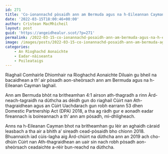 ```yaml
---
id: 271
title: 'Co-ionannachd pòsaidh ann am Bermuda agus na h-Eileannan Cayman ga dhiùltadh le Cùirt Bhreatannach'
date: '2022-03-15T18:00:46+00:00'
author: Crìstean MacMhìcheil
layout: post
guid: 'https://angeidhealur.scot/?p=271'
permalink: /2022-03-15-co-ionannachd-posaidh-ann-am-bermuda-agus-na-h-eileannan-cayman-ga-dhiultadh-le-cuirt-bhreatannach/
image: /images/posts/2022-03-15-co-ionannachd-posaidh-ann-am-bermuda-agus-na-h-eileannan-cayman-ga-dhiultadh-le-cuirt-bhreatannach.webp
categories:
    - An Rìoghachd Aonaichte
    - Eadar-nàiseanta
    - Poileataigs
---
```


Riaghail Comhairle Dhìomhair na Rìoghachd Aonaichte Diluain gu bheil na bacaidhean a th’ air pòsadh aon-sheòrsach ann am Bermuda agus na h-Eileanan Cayman laghail.

Ann am Bermuda bhòt na britheamhan 4:1 airson ath-thagradh a rinn Àrd-neach-tagraidh na dùthcha as dèidh gun do riaghail Cùirt nan Ath-thagraidhean agus an Cùirt Uachdarach gun robh earrann 53 dhen Domestic Partnership Act (DPA) 2018, a tha ag ràdh gur e aonadh eadar fireannach is boireannach a th’ ann am pòsadh, mì-dhligheach.

Anns na h-Eileanan Cayman bhot na britheamhan gu lèir an aghaidh càraid leasbach a tha air a bhith a’ sireadh cead-pòsaidh bho chionn 2018. Bhuannaich iad cùis-lagha aig Àrd-chùirt na dùthcha ann an 2019 ach cho-dhùin Cùirt nan Ath-thagraidhean an uair sin nach robh pòsadh aon-sheòrsach ceadaichte a-rèir bun-reachd na dùthcha.
